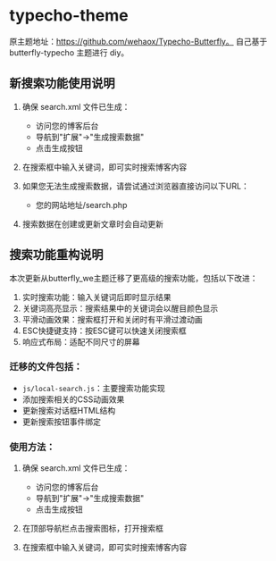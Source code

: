 <!--
 * @Author: 林郅言 lllzzzyyy@buaa.edu.cn
 * @Date: 2024-02-26 11:45:09
 * @LastEditTime: 2024-02-28 11:03:58
 * @FilePath: \butterfly\README.md
 * @Description:
 *
-->

# typecho-theme

原主题地址：https://github.com/wehaox/Typecho-Butterfly。
自己基于 butterfly-typecho 主题进行 diy。

## 新搜索功能使用说明

1. 确保 search.xml 文件已生成：
   - 访问您的博客后台
   - 导航到"扩展"->"生成搜索数据"
   - 点击生成按钮

2. 在搜索框中输入关键词，即可实时搜索博客内容

3. 如果您无法生成搜索数据，请尝试通过浏览器直接访问以下URL：
   - 您的网站地址/search.php

4. 搜索数据在创建或更新文章时会自动更新

## 搜索功能重构说明

本次更新从butterfly_we主题迁移了更高级的搜索功能，包括以下改进：

1. 实时搜索功能：输入关键词后即时显示结果
2. 关键词高亮显示：搜索结果中的关键词会以醒目颜色显示
3. 平滑动画效果：搜索框打开和关闭时有平滑过渡动画
4. ESC快捷键支持：按ESC键可以快速关闭搜索框
5. 响应式布局：适配不同尺寸的屏幕

### 迁移的文件包括：

- `js/local-search.js`：主要搜索功能实现
- 添加搜索相关的CSS动画效果
- 更新搜索对话框HTML结构
- 更新搜索按钮事件绑定

### 使用方法：

1. 确保 search.xml 文件已生成：
   - 访问您的博客后台
   - 导航到"扩展"->"生成搜索数据"
   - 点击生成按钮

2. 在顶部导航栏点击搜索图标，打开搜索框

3. 在搜索框中输入关键词，即可实时搜索博客内容
